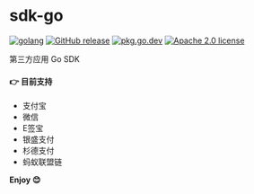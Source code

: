 # sdk-go

[![golang](https://img.shields.io/badge/Language-Go-green.svg?style=flat)](https://golang.org) [![GitHub release](https://img.shields.io/github/release/shenghui0779/sdk-go.svg)](https://github.com/shenghui0779/sdk-go/releases/latest) [![pkg.go.dev](https://img.shields.io/badge/dev-reference-007d9c?logo=go&logoColor=white&style=flat)](https://pkg.go.dev/github.com/shenghui0779/sdk-go) [![Apache 2.0 license](http://img.shields.io/badge/license-Apache%202.0-brightgreen.svg)](http://opensource.org/licenses/apache2.0)

第三方应用 Go SDK

#### 👉 目前支持

- 支付宝
- 微信
- E签宝
- 银盛支付
- 杉德支付
- 蚂蚁联盟链

**Enjoy 😊**
